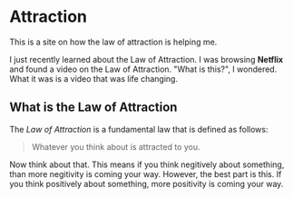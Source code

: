 # Attraction
This is a site on how the law of attraction is helping me.

I just recently learned about the Law of Attraction. I was browsing **Netflix** and found a video on the Law of Attraction. "What is this?", I wondered. What it was is a video that was life changing.

## What is the Law of Attraction


The *Law of Attraction* is a fundamental law that is defined as follows:
> Whatever you think about is attracted to you.

Now think about that. This means if you think negitively about something, than more negitivity is coming your way. However, the best part is this. If you think positively about something, more positivity is coming your way. 
